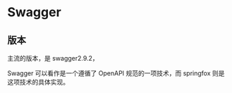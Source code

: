 # Swagger



## 版本

主流的版本，是 swagger2.9.2，

Swagger 可以看作是一个遵循了 OpenAPI 规范的一项技术，而 springfox 则是这项技术的具体实现。